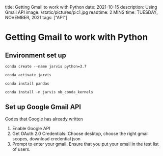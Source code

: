 title: Getting Gmail to work with Python
date: 2021-10-15
description: Using Gmail API
image: /static/pictures/pic1.jpg
readtime: 2 MINS
time: TUESDAY, NOVEMBER, 2021
tags: ["API"]

# Getting Gmail to work with Python

## Environment set up
`conda create --name jarvis python=3.7`

`conda activate jarvis`

`conda install pandas`

`conda install -n jarvis nb_conda_kernels`

## Set up Google Gmail API

[Codes that Google has already written](https://developers.google.com/gmail/api/quickstart/python)
1. Enable Google API
2. Get OAuth 2.0 Credentials: Choose desktop, choose the right gmail scopes, download credential json
3. Prompt to enter your gmail. Ensure that you put your email in the test list of users. 

